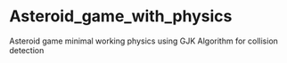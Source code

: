 # Asteroid_game_with_physics
Asteroid game minimal working physics using GJK Algorithm for collision detection
